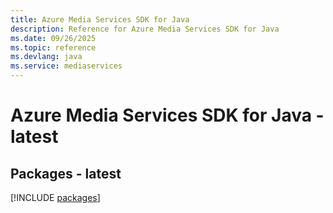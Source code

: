 ```yaml
---
title: Azure Media Services SDK for Java
description: Reference for Azure Media Services SDK for Java
ms.date: 09/26/2025
ms.topic: reference
ms.devlang: java
ms.service: mediaservices
---
```

# Azure Media Services SDK for Java - latest
## Packages - latest
[!INCLUDE [packages](media-services-index.md)]